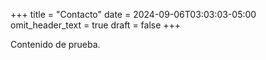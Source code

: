 +++
title = "Contacto"
date = 2024-09-06T03:03:03-05:00
omit_header_text = true
draft = false
+++

Contenido de prueba.

